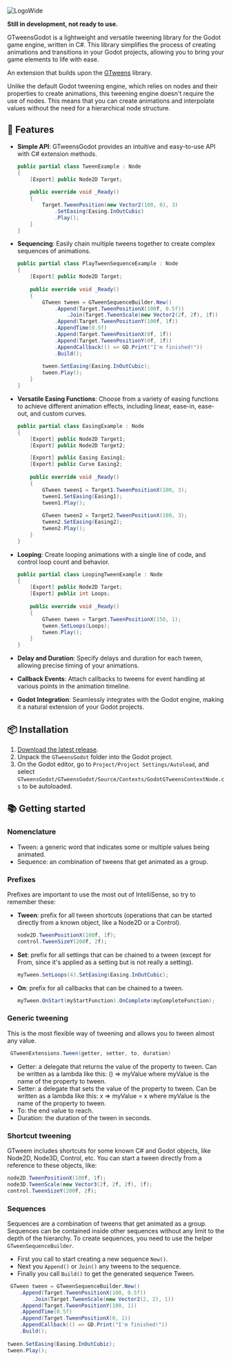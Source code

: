 ![LogoWide](https://github.com/Guillemsc/GTweensGodot/assets/17142208/704636fa-27da-42c3-b9c5-a5bc6e6a870c)

**Still in development, not ready to use.**

GTweensGodot is a lightweight and versatile tweening library for the Godot game engine, written in C#. 
This library simplifies the process of creating animations and transitions in your Godot projects, allowing you to bring your game elements to life with ease.

An extension that builds upon the [GTweens](https://github.com/Guillemsc/GTweens) library.

Unlike the default Godot tweening engine, which relies on nodes and their properties to create animations, this tweening engine doesn't require the use of nodes. 
This means that you can create animations and interpolate values without the need for a hierarchical node structure.

## 🤜 Features
- **Simple API**: GTweensGodot provides an intuitive and easy-to-use API with C# extension methods.
	```csharp
	public partial class TweenExample : Node
	{
	    [Export] public Node2D Target;
		
	    public override void _Ready()
	    {
	        Target.TweenPosition(new Vector2(100, 0), 3)
	            .SetEasing(Easing.InOutCubic)
	            .Play();
	    }
	}
	```

- **Sequencing**: Easily chain multiple tweens together to create complex sequences of animations.
	```csharp
	public partial class PlayTweenSequenceExample : Node
	{
	    [Export] public Node2D Target;
		
	    public override void _Ready()
	    {
	        GTween tween = GTweenSequenceBuilder.New()
	            .Append(Target.TweenPositionX(100f, 0.5f))
	            	.Join(Target.TweenScale(new Vector2(2f, 2f), 1f))
	            .Append(Target.TweenPositionY(100f, 1f))
	            .AppendTime(0.5f)
	            .Append(Target.TweenPositionX(0f, 1f))
	            .Append(Target.TweenPositionY(0f, 1f))
	            .AppendCallback(() => GD.Print("I'm finished!"))
	            .Build();
	        
	        tween.SetEasing(Easing.InOutCubic);
	        tween.Play();
	    }
	}
	```

- **Versatile Easing Functions**: Choose from a variety of easing functions to achieve different animation effects, including linear, ease-in, ease-out, and custom curves.
	```csharp
	public partial class EasingExample : Node
	{
	    [Export] public Node2D Target1;
	    [Export] public Node2D Target2;
	
	    [Export] public Easing Easing1;
	    [Export] public Curve Easing2;
		
	    public override void _Ready()
	    {
	        GTween tween1 = Target1.TweenPositionX(100, 3);
	        tween1.SetEasing(Easing1);
	        tween1.Play();
	        
	        GTween tween2 = Target2.TweenPositionX(100, 3);
	        tween2.SetEasing(Easing2);
	        tween2.Play();
	    }
	}
	```
  
- **Looping**: Create looping animations with a single line of code, and control loop count and behavior.
	```csharp
	public partial class LoopingTweenExample : Node
	{
	    [Export] public Node2D Target;
	    [Export] public int Loops;
		
	    public override void _Ready()
	    {
	        GTween tween = Target.TweenPositionX(150, 1);
	        tween.SetLoops(Loops);
	        tween.Play();
	    }
	}
	```
  
- **Delay and Duration**: Specify delays and duration for each tween, allowing precise timing of your animations.
- **Callback Events**: Attach callbacks to tweens for event handling at various points in the animation timeline.
- **Godot Integration**: Seamlessly integrates with the Godot engine, making it a natural extension of your Godot projects.

## 📦 Installation
1. [Download the latest release](https://github.com/Guillemsc/GTweensGodot/releases/latest).
2. Unpack the `GTweensGodot` folder into the Godot project.
3. On the Godot editor, go to `Project/Project Settings/Autoload`, and select `GTweensGodot/GTweensGodot/Source/Contexts/GodotGTweensContextNode.cs` to be autoloaded.

## 📚 Getting started
### Nomenclature
- Tween: a generic word that indicates some or multiple values being animated.
- Sequence: an combination of tweens that get animated as a group.

### Prefixes
Prefixes are important to use the most out of IntelliSense, so try to remember these:
- **Tween**: prefix for all tween shortcuts (operations that can be started directly from a known object, like a Node2D or a Control).
	```csharp
	node2D.TweenPositionX(100f, 1f);
	﻿﻿﻿﻿﻿﻿﻿﻿control.TweenSizeY(200f, 2f);
	```
- **Set**: prefix for all settings that can be chained to a tween (except for From, since it's applied as a setting but is not really a setting).
	```csharp
	myTween.SetLoops(4).SetEasing(Easing.InOutCubic);
	```
- **On**: prefix for all callbacks that can be chained to a tween.
	```csharp
	myTween.OnStart(myStartFunction).OnComplete(myCompleteFunction);
	```
 
### Generic tweening
This is the most flexible way of tweening and allows you to tween almost any value.
```csharp
 GTweenExtensions.Tween(getter, setter, to, duration)
```
- Getter: a delegate that returns the value of the property to tween. Can be written as a lambda like this: () => myValue
where myValue is the name of the property to tween.
- Setter: a delegate that sets the value of the property to tween. Can be written as a lambda like this: x => myValue = x
where myValue is the name of the property to tween.
- To: the end value to reach.
- Duration: the duration of the tween in seconds.

### Shortcut tweening
GTweem includes shortcuts for some known C# and Godot objects, like Node2D, Node3D, Control, etc. You can start a tween directly from a reference to these objects, like:
```csharp
node2D.TweenPositionX(100f, 1f);
node3D.TweenScale(new Vector3(2f, 2f, 2f), 1f);
﻿﻿﻿﻿﻿﻿﻿﻿control.TweenSizeY(200f, 2f);
```

### Sequences
Sequences are a combination of tweens that get animated as a group. 
Sequences can be contained inside other sequences without any limit to the depth of the hierarchy.
To create sequences, you need to use the helper `GTweenSequenceBuilder`.
- First you call to start creating a new sequence `New()`.
- Next you `Append()` or `Join()` any tweens to the sequence.
- Finally you call `Build()` to get the generated sequence Tween.
```csharp
 GTween tween = GTweenSequenceBuilder.New()
	.Append(Target.TweenPositionX(100, 0.5f))
		.Join(Target.TweenScale(new Vector2(2, 2), 1))
	.Append(Target.TweenPositionY(100, 1))
	.AppendTime(0.5f)
	.Append(Target.TweenPositionX(0, 1))
	.AppendCallback(() => GD.Print("I'm finished!"))
	.Build();
        
tween.SetEasing(Easing.InOutCubic);
tween.Play();
```
 
